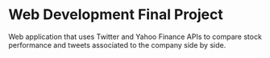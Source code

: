 # Web Development Final Project
Web application that uses Twitter and Yahoo Finance APIs to compare stock performance and tweets associated to the company side by side.
